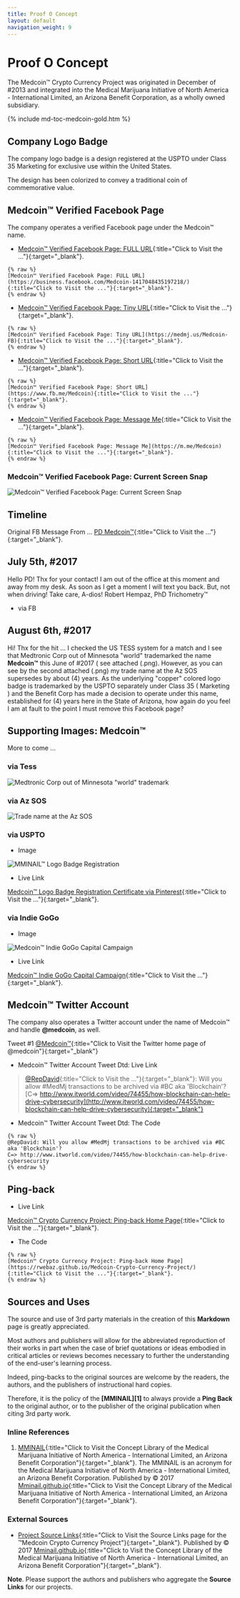 ```yaml
---
title: Proof O Concept
layout: default
navigation_weight: 9
---
```

# Proof O Concept

The Medcoin™ Crypto Currency Project was originated in December of #2013 and integrated into the Medical Marijuana Initiative of North America - International Limited, an Arizona Benefit Corporation, as a wholly owned subsidiary.

{% include md-toc-medcoin-gold.htm %}

## Company Logo Badge

The company logo badge is a design registered at the USPTO under Class 35 Marketing for exclusive use within the United States.

The design has been colorized to convey a traditional coin of commemorative value.

## Medcoin™ Verified Facebook Page

The company operates a verified Facebook page under the Medcoin™ name.

- [Medcoin™ Verified Facebook Page: FULL URL](https://business.facebook.com/Medcoin-1417048435197218/){:title="Click to Visit the ..."}{:target="_blank"}.

```liquid
{% raw %}
[Medcoin™ Verified Facebook Page: FULL URL](https://business.facebook.com/Medcoin-1417048435197218/){:title="Click to Visit the ..."}{:target="_blank"}.
{% endraw %}
```

- [Medcoin™ Verified Facebook Page: Tiny URL](https://medmj.us/Medcoin-FB){:title="Click to Visit the ..."}{:target="_blank"}.

```liquid
{% raw %}
[Medcoin™ Verified Facebook Page: Tiny URL](https://medmj.us/Medcoin-FB){:title="Click to Visit the ..."}{:target="_blank"}.
{% endraw %}
```

- [Medcoin™ Verified Facebook Page: Short URL](https://www.fb.me/Medcoin){:title="Click to Visit the ..."}{:target="_blank"}.

```liquid
{% raw %}
[Medcoin™ Verified Facebook Page: Short URL](https://www.fb.me/Medcoin){:title="Click to Visit the ..."}{:target="_blank"}.
{% endraw %}
```

- [Medcoin™ Verified Facebook Page: Message Me](https://m.me/Medcoin){:title="Click to Visit the ..."}{:target="_blank"}.

```liquid
{% raw %}
[Medcoin™ Verified Facebook Page: Message Me](https://m.me/Medcoin){:title="Click to Visit the ..."}{:target="_blank"}.
{% endraw %}
```

### Medcoin™ Verified Facebook Page: Current Screen Snap

![Medcoin™ Verified Facebook Page: Current Screen Snap](../assets/img/png/Medcoin-FB-Page-080617.png)

## Timeline

Original FB Message From ... [PD Medcoin™](https://www.facebook.com/pd.Medcoin){:title="Click to Visit the ..."}{:target="_blank"}.

## July 5th, #2017

Hello PD! Thx for your contact! I am out of the office at this moment and away from my desk. As soon as I get a moment I will text you back. But, not when driving! Take care, A-dios! Robert Hempaz, PhD Trichometry™

- via FB

## August 6th, #2017

Hi! Thx for the hit ... I checked the US TESS system for a match and I see that Medtronic Corp out of Minnesota "world" trademarked the name **Medcoin™** this June of #2017 ( see attached (.png). However, as you can see by the second attached (.png) my trade name at the Az SOS supersedes by about (4) years. As the underlying "copper" colored logo badge is trademarked by the USPTO separately under Class 35 ( Marketing ) and the Benefit Corp has made a decision to operate under this name, established for (4) years here in the State of Arizona, how again do you feel I am at fault to the point I must remove this Facebook page?

## Supporting Images: Medcoin™

More to come ...

### via Tess

![Medtronic Corp out of Minnesota "world" trademark](../assets/img/png/Tess-medtronic-medcoin-worldmark-060117.png)

### via Az SOS

![Trade name at the Az SOS](../assets/img/png/Az-SOS-trade-name-medcoin-121113.png)

### via USPTO

- Image

![MMINAIL™ Logo Badge Registration](../assets/img/png/uspto-mmi-4695251-logo-trademark-registration-030315-horizontal.png)

- Live Link

[Medcoin™ Logo Badge Registration Certificate via Pinterest](https://medmj.us/RegistrationCertificate){:title="Click to Visit the ..."}{:target="_blank"}.

### via Indie GoGo

- Image

![Medcoin™ Indie GoGo Capital Campaign](../assets/img/png/Medcoin-Indie-GoGo-background-fede93-gold-620-x-413-px.png)

- Live Link

[Medcoin™ Indie GoGo Capital Campaign](https://medmj.us/RegistrationCertificate){:title="Click to Visit the ..."}{:target="_blank"}.

## Medcoin™ Twitter Account

The company also operates a Twitter account under the name of Medcoin™ and handle **@medcoin**, as well.

Tweet #1 [@Medcoin™](https://www.twitter.com/Medcoin){:title="Click to Visit the Twitter home page of @medcoin"}{:target="_blank"}

- Medcoin™ Twitter Account Tweet Dtd: Live Link

> [@RepDavid](https://www.twitter.com/RepDavid){:title="Click to Visit the ..."}{:target="_blank"}: Will you allow #MedMj transactions to be archived via #BC aka 'Blockchain'?
> [C=> http://www.itworld.com/video/74455/how-blockchain-can-help-drive-cybersecurity](http://www.itworld.com/video/74455/how-blockchain-can-help-drive-cybersecurity){:target="_blank"}

- Medcoin™ Twitter Account Tweet Dtd: The Code

```liquid
{% raw %}
@RepDavid: Will you allow #MedMj transactions to be archived via #BC aka 'Blockchain'?
C=> http://www.itworld.com/video/74455/how-blockchain-can-help-drive-cybersecurity
{% endraw %}
```

## Ping-back

- Live Link

[Medcoin™ Crypto Currency Project: Ping-back Home Page](https://rwebaz.github.io/Medcoin-Crypto-Currency-Project/){:title="Click to Visit the ..."}{:target="_blank"}.

- The Code

```liquid
{% raw %}
[Medcoin™ Crypto Currency Project: Ping-back Home Page](https://rwebaz.github.io/Medcoin-Crypto-Currency-Project/){:title="Click to Visit the ..."}{:target="_blank"}.
{% endraw %}
```

## Sources and Uses

The source and use of 3rd party materials in the creation of this **Markdown** page is greatly appreciated.

Most authors and publishers will allow for the abbreviated reproduction of their works in part when the case of brief quotations or ideas embodied in critical articles or reviews becomes necessary to further the understanding of the end-user's learning process.

Indeed, ping-backs to the original sources are welcome by the readers, the authors, and the publishers of instructional hard copies.

Therefore, it is the policy of the **[MMINAIL][1]** to always provide a **Ping Back** to the original author, or to the publisher of the original publication when citing 3rd party work.

### Inline References

1. [MMINAIL](https://mminail.github.io/){:title="Click to Visit the Concept Library of the Medical Marijuana Initiative of North America - International Limited, an Arizona Benefit Corporation"}{:target="_blank"}. The MMINAIL is an acronym for the Medical Marijuana Initiative of North America - International Limited, an Arizona Benefit Corporation. Published by © 2017 [Mminail.github.io](https://mminail.github.io/){:title="Click to Visit the Concept Library of the Medical Marijuana Initiative of North America - International Limited, an Arizona Benefit Corporation"}{:target="_blank"}.

### External Sources

- [Project Source Links](https://rwebaz.github.io/Medcoin-Crypto-Currency-Project/pages/Source-Links.html){:title="Click to Visit the Source Links page for the ™Medcoin Crypto Currency Project"}{:target="_blank"}. Published by © 2017 [Mminail.github.io](https://mminail.github.io/){:title="Click to Visit the Concept Library of the Medical Marijuana Initiative of North America - International Limited, an Arizona Benefit Corporation"}{:target="_blank"}.

**Note**. Please support the authors and publishers who aggregate the **Source Links** for our projects.
